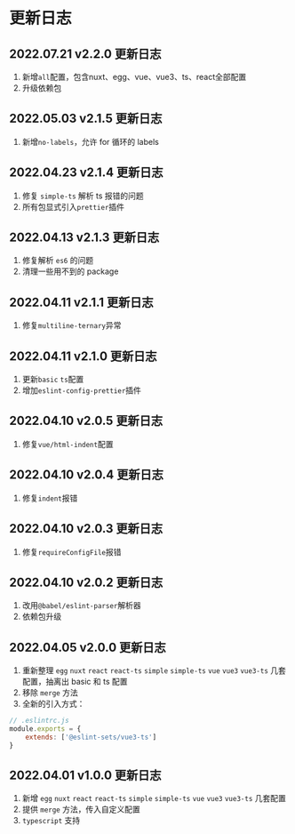 # 更新日志

## 2022.07.21 v2.2.0 更新日志

1. 新增`all`配置，包含nuxt、egg、vue、vue3、ts、react全部配置
2. 升级依赖包

## 2022.05.03 v2.1.5 更新日志

1. 新增`no-labels`，允许 for 循环的 labels

## 2022.04.23 v2.1.4 更新日志

1. 修复 `simple-ts` 解析 ts 报错的问题
2. 所有包显式引入`prettier`插件

## 2022.04.13 v2.1.3 更新日志

1. 修复解析 `es6` 的问题
2. 清理一些用不到的 package

## 2022.04.11 v2.1.1 更新日志

1. 修复`multiline-ternary`异常

## 2022.04.11 v2.1.0 更新日志

1. 更新`basic` `ts`配置
2. 增加`eslint-config-prettier`插件

## 2022.04.10 v2.0.5 更新日志

1. 修复`vue/html-indent`配置

## 2022.04.10 v2.0.4 更新日志

1. 修复`indent`报错

## 2022.04.10 v2.0.3 更新日志

1. 修复`requireConfigFile`报错

## 2022.04.10 v2.0.2 更新日志

1. 改用`@babel/eslint-parser`解析器
2. 依赖包升级

## 2022.04.05 v2.0.0 更新日志

1. 重新整理 `egg` `nuxt` `react` `react-ts` `simple` `simple-ts` `vue` `vue3` `vue3-ts` 几套配置，抽离出 basic 和 ts 配置
2. 移除 `merge` 方法
3. 全新的引入方式：

```js
// .eslintrc.js
module.exports = {
    extends: ['@eslint-sets/vue3-ts']
}
```

## 2022.04.01 v1.0.0 更新日志

1. 新增 `egg` `nuxt` `react` `react-ts` `simple` `simple-ts` `vue` `vue3` `vue3-ts` 几套配置
2. 提供 `merge` 方法，传入自定义配置
3. `typescript` 支持
